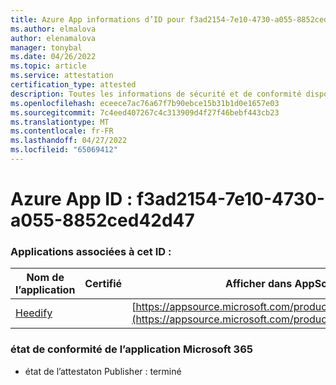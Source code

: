 ```yaml
---
title: Azure App informations d’ID pour f3ad2154-7e10-4730-a055-8852ced42d47
ms.author: elmalova
author: elenamalova
manager: tonybal
ms.date: 04/26/2022
ms.topic: article
ms.service: attestation
certification_type: attested
description: Toutes les informations de sécurité et de conformité disponibles pour f3ad2154-7e10-4730-a055-8852ced42d47.
ms.openlocfilehash: eceece7ac76a67f7b90ebce15b31b1d0e1657e03
ms.sourcegitcommit: 7c4eed407267c4c313909d4f27f46bebf443cb23
ms.translationtype: MT
ms.contentlocale: fr-FR
ms.lasthandoff: 04/27/2022
ms.locfileid: "65069412"
---
```

# <a name="azure-app-id-f3ad2154-7e10-4730-a055-8852ced42d47"></a>Azure App ID : f3ad2154-7e10-4730-a055-8852ced42d47


### <a name="apps-associated-with-this-id"></a>Applications associées à cet ID :
| **Nom de l’application** | **Certifié** | **Afficher dans AppSource** |
|--------------|---------------|-----------------------|
| [Heedify](../forward/WA200003512.md) |  | [https://appsource.microsoft.com/product/office/WA200003512](https://appsource.microsoft.com/product/office/WA200003512) |

### <a name="microsoft-365-app-compliance-status"></a>état de conformité de l’application Microsoft 365
- état de l’attestaton Publisher : terminé
